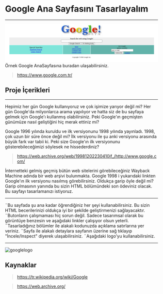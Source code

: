 #  Google Ana Sayfasını Tasarlayalım
---

  ![1998 Google Anasayfa](https://raw.githubusercontent.com/Kodluyoruz/taskforce/main/css/cssodev3/figures/googlehomepage.png)
Örnek Google AnaSayfasına buradan ulaşabilirsiniz.
 > https://www.google.com.tr/

## Proje İçerikleri 
---
Hepimiz her gün Google kullanıyoruz ve çok işimize yarıyor değil mi? Her gün Google'da milyonlarca arama yapılıyor ve hatta siz de bu sayfaya gelmek için Google'ı kullanmış olabilirsiniz. Peki Google'ın geçmişten günümüze nasıl geliştiğini hiç merak ettiniz mi?

Google 1996 yılında kuruldu ve ilk versiyonunu 1998 yılında yayınladı. 1998, çok uzun bir süre önce değil mi? İlk versiyonu ile şu anki versiyonu arasında büyük fark var tabii ki. Peki size Google'ın ilk versiyonunu gösterebileceğimizi söylesek ne hissederdiniz?
>https://web.archive.org/web/19981202230410if_/http://www.google.com/

İnternetteki gelmiş geçmiş bütün web sitelerini görebileceğiniz Wayback Machine adında bir web arşivi bulunmakta. Google 1998 i yukarıdaki linkten  Google'ın ilk versiyonu nasılmış görebilirsiniz. Oldukça garip öyle değil mi? Garip olmasının yanında bu sizin HTML bölümündeki son ödeviniz olacak. Bu sayfayı tasarlamanızı istiyoruz.
<hr>



¨Bu sayfada şu ana kadar öğrendiğiniz her şeyi kullanabilirsiniz. Bu sizin HTML becerilerinizi oldukça iyi bir şekilde geliştirmenizi sağlayacaktır.
¨Butonların çalışmaması hiç sorun değil. Sadece tasarımsal olarak bu görüntüye benzesin ve aşağıdaki linkler çalışıyor olsun yeterli.
¨Tasarladığınız bölümler ile alakalı kodunuzda açıklama satırlarına yer veriniz.
¨Sayfa ile alakalı detaylara sayfanın üzerine sağ tıklayıp "İncele/Inspect" diyerek ulaşabilirsiniz.
¨Aşağıdaki logo'yu kullanabilirsiniz.
<hr>

![googlelogo](https://web.archive.org/web/19990504112211im_/http://www.google.com/google.jpg)

## Kaynaklar
>https://tr.wikipedia.org/wiki/Google

>https://web.archive.org/





